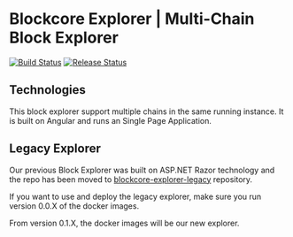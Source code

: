 # Blockcore Explorer | Multi-Chain Block Explorer

[1]: https://github.com/block-core/blockcore-explorer/actions
[2]: https://github.com/block-core/blockcore-explorer/workflows/Build%20and%20Release%20Binaries/badge.svg
[3]: https://github.com/block-core/blockcore-explorer/workflows/Build%20and%20Release%20Docker%20Image/badge.svg

[![Build Status][2]][1] [![Release Status][3]][1]

## Technologies

This block explorer support multiple chains in the same running instance. It is built on Angular and runs an Single Page Application.

## Legacy Explorer

Our previous Block Explorer was built on ASP.NET Razor technology and the repo has been moved
to [blockcore-explorer-legacy](https://github.com/block-core/blockcore-explorer-legacy) repository.

If you want to use and deploy the legacy explorer, make sure you run version 0.0.X of the docker images.

From version 0.1.X, the docker images will be our new explorer.